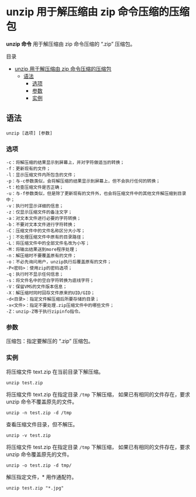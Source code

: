 # unzip 用于解压缩由 zip 命令压缩的压缩包

__unzip 命令__ 用于解压缩由 zip 命令压缩的 “.zip” 压缩包。

目录

- [unzip 用于解压缩由 zip 命令压缩的压缩包](#unzip-用于解压缩由-zip-命令压缩的压缩包)
    - [语法](#语法)
        - [选项](#选项)
        - [参数](#参数)
        - [实例](#实例)

## 语法

```shell
unzip [选项] [参数]
```

### 选项

```shell
-c：将解压缩的结果显示到屏幕上，并对字符做适当的转换；
-f：更新现有的文件；
-l：显示压缩文件内所包含的文件；
-p：与-c参数类似，会将解压缩的结果显示到屏幕上，但不会执行任何的转换；
-t：检查压缩文件是否正确；
-u：与-f参数类似，但是除了更新现有的文件外，也会将压缩文件中的其他文件解压缩到目录中；
-v：执行时显示详细的信息；
-z：仅显示压缩文件的备注文字；
-a：对文本文件进行必要的字符转换；
-b：不要对文本文件进行字符转换；
-C：压缩文件中的文件名称区分大小写；
-j：不处理压缩文件中原有的目录路径；
-L：将压缩文件中的全部文件名改为小写；
-M：将输出结果送到more程序处理；
-n：解压缩时不要覆盖原有的文件；
-o：不必先询问用户，unzip执行后覆盖原有的文件；
-P<密码>：使用zip的密码选项；
-q：执行时不显示任何信息；
-s：将文件名中的空白字符转换为底线字符；
-V：保留VMS的文件版本信息；
-X：解压缩时同时回存文件原来的UID/GID；
-d<目录>：指定文件解压缩后所要存储的目录；
-x<文件>：指定不要处理.zip压缩文件中的哪些文件；
-Z：unzip-Z等于执行zipinfo指令。
```

### 参数

压缩包：指定要解压的 “.zip” 压缩包。

### 实例

将压缩文件 text.zip 在当前目录下解压缩。

```shell
unzip test.zip
```

将压缩文件 text.zip 在指定目录 `/tmp` 下解压缩，
如果已有相同的文件存在，要求 unzip 命令不覆盖原先的文件。

```shell
unzip -n test.zip -d /tmp
```

查看压缩文件目录，但不解压。

```shell
unzip -v test.zip
```

将压缩文件 test.zip 在指定目录 `/tmp` 下解压缩，
如果已有相同的文件存在，要求 unzip 命令覆盖原先的文件。

```shell
unzip -o test.zip -d tmp/
```

解压指定文件，* 用作通配符。
```shell
unzip test.zip "*.jpg"
```
